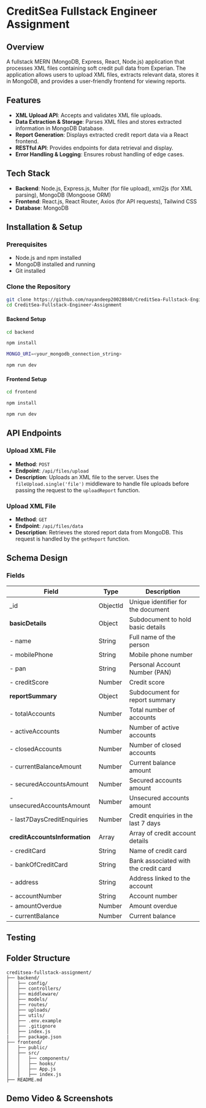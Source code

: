 # CreditSea Fullstack Engineer Assignment

## Overview

A fullstack MERN (MongoDB, Express, React, Node.js) application that processes XML files containing soft credit pull data from Experian. The application allows users to upload XML files, extracts relevant data, stores it in MongoDB, and provides a user-friendly frontend for viewing reports.

## Features
- **XML Upload API**: Accepts and validates XML file uploads.
- **Data Extraction & Storage**: Parses XML files and stores extracted information in MongoDB Database.
- **Report Generation**: Displays extracted credit report data via a React frontend.
- **RESTful API**: Provides endpoints for data retrieval and display.
- **Error Handling & Logging**: Ensures robust handling of edge cases.

## Tech Stack
- **Backend**: Node.js, Express.js, Multer (for file upload), xml2js (for XML parsing), MongoDB (Mongoose ORM)
- **Frontend**: React.js, React Router, Axios (for API requests), Tailwind CSS
- **Database**: MongoDB

## Installation & Setup
### Prerequisites
- Node.js and npm installed
- MongoDB installed and running
- Git installed

### Clone the Repository

```sh
git clone https://github.com/nayandeep20028840/CreditSea-Fullstack-Engineer-Assignment
cd CreditSea-Fullstack-Engineer-Assignment
```

#### Backend Setup

```sh
cd backend

npm install

MONGO_URI=<your_mongodb_connection_string>

npm run dev
```

#### Frontend Setup

```sh
cd frontend

npm install

npm run dev
```

## API Endpoints

### Upload XML File

- **Method**: `POST`
- **Endpoint**: `/api/files/upload`
- **Description**: Uploads an XML file to the server. Uses the `fileUpload.single('file')` middleware to handle file uploads before passing the request to the `uploadReport` function.

### Upload XML File

- **Method**: `GET`
- **Endpoint**: `/api/files/data`
- **Description**: Retrieves the stored report data from MongoDB. This request is handled by the `getReport` function.


## Schema Design

### Fields

| Field                           | Type                | Description                                |
|---------------------------------|---------------------|--------------------------------------------|
| _id                             | ObjectId            | Unique identifier for the document         |
| **basicDetails**                | Object              | Subdocument to hold basic details          |
|     - name                      | String              | Full name of the person                    |
|     - mobilePhone               | String              | Mobile phone number                        |
|     - pan                       | String              | Personal Account Number (PAN)              |
|     - creditScore               | Number              | Credit score                               |
| **reportSummary**               | Object              | Subdocument for report summary             |
|     - totalAccounts             | Number              | Total number of accounts                   |
|     - activeAccounts            | Number              | Number of active accounts                  |
|     - closedAccounts            | Number              | Number of closed accounts                  |
|     - currentBalanceAmount      | Number              | Current balance amount                     |
|     - securedAccountsAmount     | Number              | Secured accounts amount                    |
|     - unsecuredAccountsAmount   | Number              | Unsecured accounts amount                  |
|     - last7DaysCreditEnquiries  | Number              | Credit enquiries in the last 7 days        |
| **creditAccountsInformation**   | Array               | Array of credit account details            |
|     - creditCard                | String              | Name of credit card                        |
|     - bankOfCreditCard          | String              | Bank associated with the credit card       |
|     - address                   | String              | Address linked to the account              |
|     - accountNumber             | String              | Account number                             |
|     - amountOverdue             | Number              | Amount overdue                             |
|     - currentBalance            | Number              | Current balance     


## Testing


## Folder Structure

```
creditsea-fullstack-assignment/
├── backend/
│   ├── config/
│   ├── controllers/
│   ├── middleware/
│   ├── models/
│   ├── routes/
│   ├── uploads/
│   ├── utils/
│   ├── .env.example
│   ├── .gitignore
│   ├── index.js
|   ├── package.json
├── frontend/
│   ├── public/
│   ├── src/
│   │   ├── components/
│   │   ├── hooks/
│   │   ├── App.js
│   │   ├── index.js
├── README.md
```

## Demo Video & Screenshots

